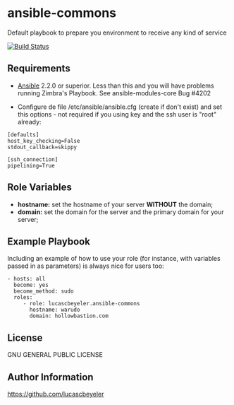 ansible-commons
=========

Default playbook to prepare you environment to receive any kind of service

[![Build Status](https://travis-ci.org/lucascbeyeler/ansible-commons.svg?branch=master)](https://travis-ci.org/lucascbeyeler/ansible-commons)

Requirements
------------

* [Ansible](https://github.com/ansible/ansible) 2.2.0 or superior. Less than this and you will have problems running Zimbra's Playbook. See ansible-modules-core Bug #4202

* Configure de file /etc/ansible/ansible.cfg (create if don't exist) and set this options - not required if you using key and the ssh user is "root" already:
```
[defaults]
host_key_checking=False
stdout_callback=skippy

[ssh_connection]
pipelining=True
```

Role Variables
--------------

* **hostname:** set the hostname of your server **WITHOUT** the domain;
* **domain:** set the domain for the server and the primary domain for your server;

Example Playbook
----------------

Including an example of how to use your role (for instance, with variables passed in as parameters) is always nice for users too:

```
- hosts: all
  become: yes
  become_method: sudo
  roles:
     - role: lucascbeyeler.ansible-commons
       hostname: warudo
       domain: hollowbastion.com
```

License
-------

GNU GENERAL PUBLIC LICENSE

Author Information
------------------

https://github.com/lucascbeyeler
